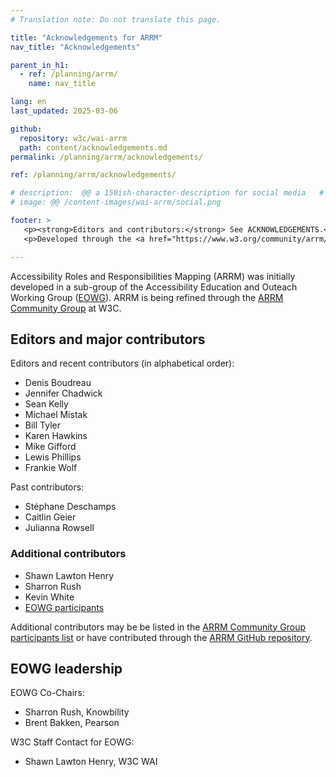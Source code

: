 ```yaml
---
# Translation note: Do not translate this page.

title: "Acknowledgements for ARRM"
nav_title: "Acknowledgements"

parent_in_h1:
  - ref: /planning/arrm/
    name: nav_title

lang: en
last_updated: 2025-03-06

github:
  repository: w3c/wai-arrm
  path: content/acknowledgements.md 
permalink: /planning/arrm/acknowledgements/

ref: /planning/arrm/acknowledgements/

# description:  @@ a 150ish-character-description for social media   # translate the description
# image: @@ /content-images/wai-arrm/social.png

footer: > 
   <p><strong>Editors and contributors:</strong> See ACKNOWLEDGEMENTS.</p>
   <p>Developed through the <a href="https://www.w3.org/community/arrm/">Accessibility Roles and Responsibilities Mapping (ARRM) Community Group</a> at W3C. Initially developed with the Accessibility Education and Outreach Working Group (<a href="https://www.w3.org/WAI/about/groups/eowg/">EOWG</a>).</p>

---
```


Accessibility Roles and Responsibilities Mapping (ARRM) was initially developed in a sub-group of the Accessibility Education and Outeach Working Group ([EOWG](https://www.w3.org/WAI/about/groups/eowg/)).
ARRM is being refined through the [ARRM Community Group](https://www.w3.org/community/arrm/) at W3C.

## Editors and major contributors

Editors and recent contributors (in alphabetical order):
* Denis Boudreau
* Jennifer Chadwick
* Sean Kelly
* Michael Mistak
* Bill Tyler
* Karen Hawkins
* Mike Gifford
* Lewis Phillips
* Frankie Wolf

Past contributors:
* Stéphane Deschamps
* Caitlin Geier
* Julianna Rowsell

### Additional contributors

* Shawn Lawton Henry
* Sharron Rush
* Kevin White
* [EOWG participants](https://www.w3.org/groups/wg/eowg/former-participants/)

Additional contributors may be be listed in the [ARRM Community Group participants list](https://www.w3.org/groups/cg/arrm/participants/) or have contributed through the [ARRM GitHub repository](https://github.com/w3c/wai-arrm).

## EOWG leadership

EOWG Co-Chairs:
* Sharron Rush, Knowbility
* Brent Bakken, Pearson
 
W3C Staff Contact for EOWG:
* Shawn Lawton Henry, W3C WAI
